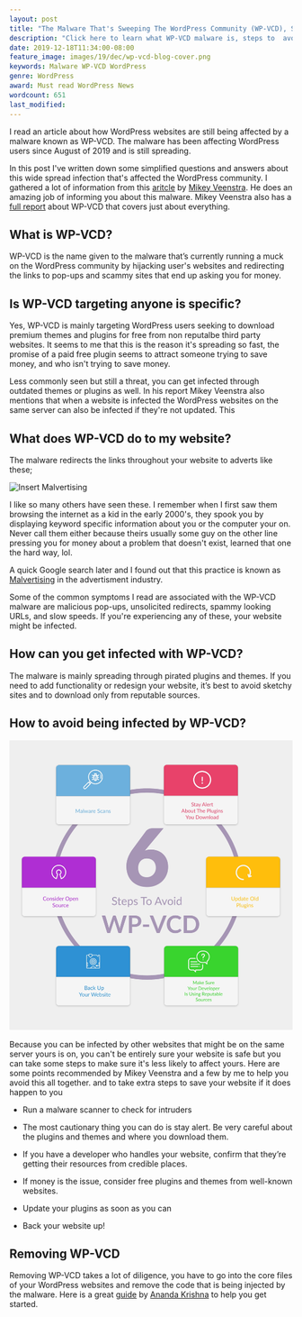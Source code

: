 ```yaml
---
layout: post
title: "The Malware That's Sweeping The WordPress Community (WP-VCD), Some Quick Questions."
description: "Click here to learn what WP-VCD malware is, steps to  avoiding it, and where to begin reversing the damage."
date: 2019-12-18T11:34:00-08:00
feature_image: images/19/dec/wp-vcd-blog-cover.png
keywords: Malware WP-VCD WordPress
genre: WordPress
award: Must read WordPress News
wordcount: 651
last_modified: 
---
```


I read an article about how WordPress websites are still being affected by a malware known as WP-VCD.  The malware has been affecting WordPress users since August of 2019 and is still spreading.

In this post I've written down some simplified questions and answers about this wide spread infection that's affected the WordPress community.  I gathered a lot of information from this [aritcle](https://www.wordfence.com/blog/2019/11/wp-vcd-the-malware-you-install-on-your-own-sites/) by [Mikey Veenstra](https://twitter.com/heyitsmikeyv).  He does an amazing job of informing you about this malware.  Mikey Veenstra also has a [full report](https://www.wordfence.com/wp-content/uploads/2019/11/Wordfence-WP-VCD-Whitepaper.pdf) about WP-VCD that covers just about everything.

## What is WP-VCD?

WP-VCD is the name given to the malware that’s currently running a muck on the WordPress community by hijacking user's websites and redirecting the links to pop-ups and scammy sites that end up asking you for money.

## Is WP-VCD targeting anyone is specific?

Yes, WP-VCD is mainly targeting WordPress users seeking to download premium themes and plugins for free from non reputalbe third party websites.  It seems to me that this is the reason it's spreading so fast, the promise of a paid free plugin seems to attract someone trying to save money, and who isn't trying to save money.

Less commonly seen but still a threat, you can get infected through outdated themes or plugins as well.  In his report Mikey Veenstra also mentions that when a website is infected the WordPress websites on the same server can also be infected if they're not updated. This 

## What does WP-VCD do to my website?

The malware redirects the links throughout your website to adverts like these;

![Insert Malvertising](https://filestore.community.support.microsoft.com/api/images/456e14f3-e959-452d-bcd7-f6b1b9575961?upload=true)

I like so many others have seen these. I remember when I first saw them browsing the internet as a kid in the early 2000's, they spook you by displaying keyword specific information about you or the computer your on.  Never call them either because theirs usually some guy on the other line pressing you for money about a problem that doesn't exist, learned that one the hard way, lol.

A quick Google search later and I found out that this practice is known as [Malvertising](https://blog.malwarebytes.com/101/2015/02/what-is-malvertising/) in the advertisment industry. 

Some of the common symptoms I read are associated with the WP-VCD malware are malicious pop-ups, unsolicited redirects, spammy looking URLs, and slow speeds.  If you're experiencing any of these, your website might be infected.

## How can you get infected with WP-VCD?

The malware is mainly spreading through pirated plugins and themes.  If you need to add functionality or redesign your website, it’s best to avoid sketchy sites and to download only from reputable sources. 

## How to avoid being infected by WP-VCD?

![An infographic showing 6 steps to avoid wp-vcd malware](images\19\dec\infographic-steps-avoid-wp-vcd.jpg)


Because you can be infected by other websites that might be on the same server yours is on, you can't be entirely sure your website is safe but you can take some steps to make sure it's less likely to affect yours.  Here are some points recommended by Mikey Veenstra and a few by me to help you avoid this all together. and to take extra steps to save your website if it does happen to you

- Run a malware scanner to check for intruders

- The most cautionary thing you can do is stay alert.  Be very careful about the plugins and themes and where you download them. 

- If you have a developer who handles your website, confirm that they’re getting their resources from credible places. 

- If money is the issue, consider free plugins and themes from well-known websites. 

- Update your plugins as soon as you can

- Back your website up! 

## Removing WP-VCD

Removing WP-VCD takes a lot of diligence, you have to go into the core files of your WordPress websites and remove the code that is being injected by the malware.  Here is a great [guide](https://www.getastra.com/blog/911/wordpress-site-hacked-malware-backdoor/) by [Ananda Krishna](https://twitter.com/_AnandaKrishna/likes) to help you get started.


